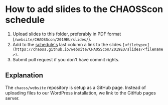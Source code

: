 # How to add slides to the CHAOSScon schedule

1. Upload slides to this folder, preferably in
  PDF format (`/website/CHAOSScon/2019EU/slides/`).
2. Add to the [schedule's](../schedule.md) last column a link to the
  slides `[<filetype>](https://chaoss.github.io/website/CHAOSScon/2019EU/slides/<filename>)`.
3. Submit pull request if you don't have commit rights.

## Explanation
The `chaoss/website` repository is setup as a GitHub page.
Instead of uploading files to our WordPress installation, we link to the GitHub pages server.
